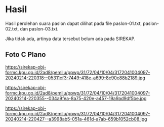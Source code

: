 # Hasil

Hasil perolehan suara paslon dapat dilihat pada file paslon-01.txt, paslon-02.txt, dan paslon-03.txt.

Jika tidak ada, artinya data tersebut belum ada pada SIREKAP.

## Foto C Plano

https://sirekap-obj-formc.kpu.go.id/2ad8/pemilu/ppwp/31/72/04/10/04/3172041004097-20240214-220318--05311cf3-7449-418e-a699-8c90c88b2189.jpg

https://sirekap-obj-formc.kpu.go.id/2ad8/pemilu/ppwp/31/72/04/10/04/3172041004097-20240214-220355--034a9fea-8a75-420e-a457-19a9ad9df5be.jpg

https://sirekap-obj-formc.kpu.go.id/2ad8/pemilu/ppwp/31/72/04/10/04/3172041004097-20240214-220427--a3998ab5-051a-461d-a7ab-659b1052cb08.jpg
